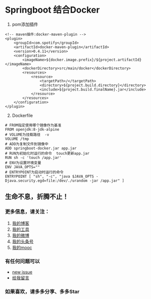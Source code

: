 # Springboot 结合Docker

1. pom添加插件
```
<!-- maven插件:docker-maven-plugin -->
<plugin>
    <groupId>com.spotify</groupId>
    <artifactId>docker-maven-plugin</artifactId>
    <version>0.4.11</version>
    <configuration>
        <imageName>${docker.image.prefix}/${project.artifactId}</imageName>
        <dockerDirectory>src/main/docker</dockerDirectory>
        <resources>
            <resource>
                <targetPath>/</targetPath>
                <directory>${project.build.directory}</directory>
                <include>${project.build.finalName}.jar</include>
            </resource>
        </resources>
    </configuration>
</plugin>
```
2. Dockerfile
```
# FROM指定使用哪个镜像作为基准
FROM openjdk:8-jdk-alpine
# VOLUME为挂载路径  -v
VOLUME /tmp
# ADD为复制文件到镜像中
ADD springboot-docker.jar app.jar
# RUN为初始化时运行的命令  touch更新app.jar
RUN sh -c 'touch /app.jar'
# ENV为设置环境变量
ENV JAVA_OPTS=""
# ENTRYPOINT为启动时运行的命令
ENTRYPOINT [ "sh", "-c", "java $JAVA_OPTS -Djava.security.egd=file:/dev/./urandom -jar /app.jar" ]
```



## 生命不息，折腾不止！
### 更多信息，请关注：
1. [我的博客](http://www.zhyd.me)
2. [我的工具](http://tool.zhyd.me)
3. [我的微博](http://weibo.com/211230415)
4. [我的头条号](http://www.toutiao.com/c/user/3286958681/)
5. [我的mooc](http://www.imooc.com/u/1175248/articles)

### 有任何问题可以
- [new issue](https://github.com/shuxianfeng/springboot/issues)
- [给我留言](http://www.zhyd.me/guestbook)

### 如果喜欢，请多多分享、多多Star
